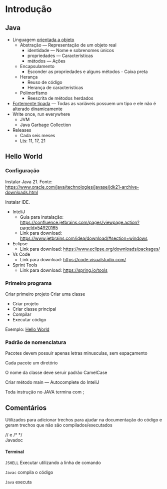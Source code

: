 # Introdução

## Java

* Linguagem [orientada a objeto](https://www.devmedia.com.br/os-4-pilares-da-programacao-orientada-a-objetos/9264)
    * Abstração — Representação de um objeto real
        * identidade — Nome e sobrenomes únicos
        * propriedades — Características
        * métodos — Ações
    * Encapsulamento
      * Esconder as propriedades e alguns métodos - Caixa preta
    * Herança
      * Reuso de código
      * Herança de caracteristicas
    * Polimorfismo
      * Reescrita de métodos herdados
* [Fortemente tipada](https://pt.wikipedia.org/wiki/Linguagem_tipada) — Todas as variáveis possuem um tipo e ele não é
  alterado dinamicamente
* Write once, run everywhere
    * JVM
    * Java Garbage Collection
* Releases
    * Cada seis meses
    * Lts: 11, 17, 21

## Hello World

### Configuração

Instalar Java 21. Fonte: https://www.oracle.com/java/technologies/javase/jdk21-archive-downloads.html

Instalar IDE.

* InteliJ
    * Guia para instalação: https://confluence.jetbrains.com/pages/viewpage.action?pageId=54920165
    * Link para download: https://www.jetbrains.com/idea/download/#section=windows
* Eclipse
    * Link para download: https://www.eclipse.org/downloads/packages/
* Vs Code
    * Link para download: https://code.visualstudio.com/
* Sprint Tools
  * Link para download: https://spring.io/tools

### Primeiro programa

Criar primeiro projeto Criar uma classe

* Criar projeto
* Criar classe principal
* Compilar
* Executar código

Exemplo: [Hello World](/src/br/com/letscode/introducao/base/HelloWorld.java)

### Padrão de nomenclatura

Pacotes devem possuir apenas letras minusculas, sem espaçamento

Cada pacote um diretório

O nome da classe deve seruir padrão CamelCase

Criar método main — Autocomplete do InteliJ

Toda instrução no JAVA termina com ;

## Comentários

Utilizados para adicionar trechos para ajudar na documentação do código e geram trechos que não são
compilados/executados

// e /* */ <BR>
Javadoc <BR>

#### Terminal

`JSHELL` Executar utilizando a linha de comando

`Javac` compila o código

`Java` executa
